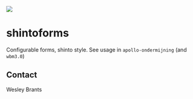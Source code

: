 
![](https://badgen.net/badge/shintolabs/production/green)
# shintoforms


Configurable forms, shinto style.
See usage in `apollo-ondermijning` (and `wbm3.0`)



## Contact

Wesley Brants
